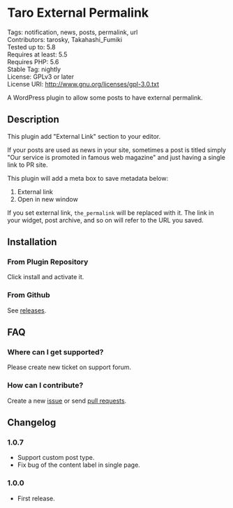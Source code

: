# Taro External Permalink


Tags: notification, news, posts, permalink, url  
Contributors: tarosky, Takahashi_Fumiki  
Tested up to: 5.8  
Requires at least: 5.5  
Requires PHP: 5.6  
Stable Tag: nightly  
License: GPLv3 or later  
License URI: http://www.gnu.org/licenses/gpl-3.0.txt

A WordPress plugin to allow some posts to have external permalink.

## Description

This plugin add "External Link" section to your editor.

If your posts are used as news in your site, sometimes a post is titled simply "Our service is promoted in famous web magazine" and just having a single link to PR site.

This plugin will add a meta box to save metadata below:

1. External link
2. Open in new window

If you set external link, `the_permalink` will be replaced with it. The link in your widget, post archive, and so on will refer to the URL you saved.

## Installation

### From Plugin Repository

Click install and activate it.

### From Github

See [releases](https://github.com/tarosky/taro-external-permalink/releases).

## FAQ

### Where can I get supported?

Please create new ticket on support forum.

### How can I contribute?

Create a new [issue](https://github.com/tarosky/taro-external-permalink/issues) or send [pull requests](https://github.com/tarosky/taro-external-permalink/pulls).

## Changelog

### 1.0.7

* Support custom post type.
* Fix bug of the content label in single page.

### 1.0.0

* First release.
